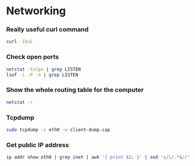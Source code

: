 # Networking

### Really useful curl command

```bash
curl -IkvL
```

### Check open ports

```bash
netstat -tulpn | grep LISTEN
lsof -i -P -n | grep LISTEN
```

### Show the whole routing table for the computer

```bash
netstat -r
```

### Tcpdump

```bash
sudo tcpdump -i eth0 -w client-dump.cap
```

### Get public IP address

```bash
ip addr show eth0 | grep inet | awk '{ print $2; }' | sed 's/\/.*$//'
```

